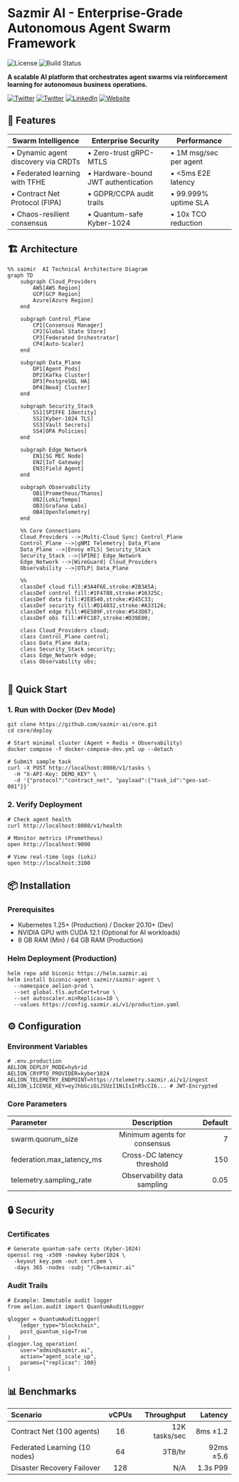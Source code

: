 # Sazmir AI - Enterprise-Grade Autonomous Agent Swarm Framework

![License](https://img.shields.io/badge/License-Apache_2.0-DF5B33?logo=apache&logoColor=white)
![Build Status](https://img.shields.io/github/actions/workflow/status/aelion-ai/core/ci.yml?branch=main)

**A scalable AI platform that orchestrates agent swarms via reinforcement learning for autonomous business operations.**

[![Twitter](https://img.shields.io/badge/Twitter-%231DA1F2.svg?logo=Twitter&logoColor=white)](https://twitter.com/SAZMIRLABS)
[![Twitter](https://img.shields.io/badge/Twitter-%231DA1F2.svg?logo=Twitter&logoColor=white)](https://twitter.com/MCStern77)
[![LinkedIn](https://img.shields.io/badge/LinkedIn-%230A66C2.svg?logo=linkedin&logoColor=white)](https://linkedin.com/in/michael-alan-stern)
[![Website](https://img.shields.io/badge/Website-000000?logo=Google-Chrome&logoColor=white)](https://sazmirai.com/)


## 🌟 Features

| **Swarm Intelligence** | **Enterprise Security** | **Performance** |
|------------------------|-------------------------|-----------------|
| • Dynamic agent discovery via CRDTs | • Zero-trust gRPC-MTLS | • 1M msg/sec per agent |
| • Federated learning with TFHE | • Hardware-bound JWT authentication | • <5ms E2E latency |
| • Contract Net Protocol (FIPA) | • GDPR/CCPA audit trails | • 99.999% uptime SLA |
| • Chaos-resilient consensus | • Quantum-safe Kyber-1024 | • 10x TCO reduction |

## 🏗️ Architecture

```mermaid
%% sazmir  AI Technical Architecture Diagram
graph TD
    subgraph Cloud_Providers
        AWS[AWS Region]
        GCP[GCP Region]
        Azure[Azure Region]
    end

    subgraph Control_Plane
        CP1[Consensus Manager]
        CP2[Global State Store]
        CP3[Federated Orchestrator]
        CP4[Auto-Scaler]
    end

    subgraph Data_Plane
        DP1[Agent Pods]
        DP2[Kafka Cluster]
        DP3[PostgreSQL HA]
        DP4[Neo4j Cluster]
    end

    subgraph Security_Stack
        SS1[SPIFFE Identity]
        SS2[Kyber-1024 TLS]
        SS3[Vault Secrets]
        SS4[OPA Policies]
    end

    subgraph Edge_Network
        EN1[5G MEC Node]
        EN2[IoT Gateway]
        EN3[Field Agent]
    end

    subgraph Observability
        OB1[Prometheus/Thanos]
        OB2[Loki/Tempo]
        OB3[Grafana Labs]
        OB4[OpenTelemetry]
    end

    %% Core Connections
    Cloud_Providers -->|Multi-Cloud Sync| Control_Plane
    Control_Plane -->|gNMI Telemetry| Data_Plane
    Data_Plane -->|Envoy mTLS| Security_Stack
    Security_Stack -->|SPIRE| Edge_Network
    Edge_Network -->|WireGuard| Cloud_Providers
    Observability -->|OTLP| Data_Plane
    
    %% 
    classDef cloud fill:#3A4F6E,stroke:#2B3A5A;      
    classDef control fill:#1F4788,stroke:#16325C;   
    classDef data fill:#2E8540,stroke:#245C33;      
    classDef security fill:#D14032,stroke:#A33126;  
    classDef edge fill:#6E509F,stroke:#543D87;      
    classDef obs fill:#FFC107,stroke:#D39E00;       
    
    class Cloud_Providers cloud;
    class Control_Plane control;
    class Data_Plane data;
    class Security_Stack security;
    class Edge_Network edge;
    class Observability obs;
                   
```

## 🚀 Quick Start
### 1. Run with Docker (Dev Mode)
```
git clone https://github.com/sazmir-ai/core.git
cd core/deploy

# Start minimal cluster (Agent + Redis + Observability)
docker compose -f docker-compose-dev.yml up --detach

# Submit sample task
curl -X POST http://localhost:8080/v1/tasks \
  -H "X-API-Key: DEMO_KEY" \
  -d '{"protocol":"contract_net", "payload":{"task_id":"geo-sat-001"}}'
```

### 2. Verify Deployment
```
# Check agent health
curl http://localhost:8080/v1/health

# Monitor metrics (Prometheus)
open http://localhost:9090

# View real-time logs (Loki)
open http://localhost:3100
```

## 📦 Installation
### Prerequisites
- Kubernetes 1.25+ (Production) / Docker 20.10+ (Dev)
- NVIDIA GPU with CUDA 12.1 (Optional for AI workloads)
- 8 GB RAM (Min) / 64 GB RAM (Production)

### Helm Deployment (Production)
```
helm repo add biconic https://helm.sazmir.ai
helm install biconic-agent sazmir/sazmir-agent \
  --namespace aelion-prod \
  --set global.tls.autoCert=true \
  --set autoscaler.minReplicas=10 \
  --values https://config.sazmir.ai/v1/production.yaml
```

## ⚙️ Configuration
### Environment Variables
```
# .env.production
AELION_DEPLOY_MODE=hybrid
AELION_CRYPTO_PROVIDER=kyber1024
AELION_TELEMETRY_ENDPOINT=https://telemetry.sazmir.ai/v1/ingest
AELION_LICENSE_KEY=eyJhbGciOiJSUzI1NiIsInR5cCI6... # JWT-Encrypted
```

### Core Parameters

| Parameter | Description | Default |
|:--------------|:--------------:|--------------:|
| swarm.quorum_size       | Minimum agents for consensus	         | 7        |
| federation.max_latency_ms       | Cross-DC latency threshold         | 150        |
| telemetry.sampling_rate       | Observability data sampling         | 0.05        |


## 🔒 Security
### Certificates
```
# Generate quantum-safe certs (Kyber-1024)
openssl req -x509 -newkey kyber1024 \
  -keyout key.pem -out cert.pem \
  -days 365 -nodes -subj "/CN=sazmir.ai"
```

### Audit Trails
```
# Example: Immutable audit logger
from aelion.audit import QuantumAuditLogger

qlogger = QuantumAuditLogger(
    ledger_type="blockchain",
    post_quantum_sig=True
)
qlogger.log_operation(
    user="admin@sazmir.ai",
    action="agent_scale_up",
    params={"replicas": 100}
)
```

## 📊 Benchmarks
| Scenario | vCPUs | Throughput | Latency |
|:--------------|:--------------:|--------------:|--------------:|
| Contract Net (100 agents)       | 16	         | 12K tasks/sec        | 8ms ±1.2        |
| Federated Learning (10 nodes)       | 64         | 3TB/hr        | 92ms ±5.6        |
| Disaster Recovery Failover       | 128         | N/A        | 1.3s P99        |
